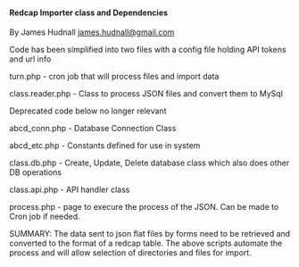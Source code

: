 ####  Redcap Importer class and Dependencies 
 By James Hudnall  james.hudnall@gmail.com
 
 Code has been simplified into two files with a config file holding API tokens and url info
 
 <p>turn.php - cron job that will process files and import data
 <p>class.reader.php - Class to process JSON files and convert them to MySql</p>
 
 Deprecated code below no longer relevant

 <p>abcd_conn.php - Database Connection Class</p>
 <p>abcd_etc.php - Constants defined for use in system</p>
 <p>class.db.php - Create, Update, Delete database class which also does other DB operations</p>
 <p>class.api.php - API handler class
 <p>process.php - page to execure the process of the JSON. Can be made to Cron job if needed.</p> 

SUMMARY: The data sent to json flat files by forms need to be retrieved and converted to the format of a redcap table. 
The above scripts automate the process and will allow selection of directories and files for import. 
